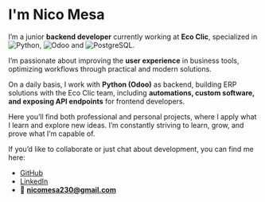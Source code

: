 # I'm Nico Mesa

I’m a junior **backend developer** currently working at **Eco Clic**, specialized in ![Python](https://img.shields.io/badge/-Python-3776AB?style=flat&logo=python&logoColor=white), ![Odoo](https://img.shields.io/badge/-Odoo-714B67?style=flat&logo=odoo&logoColor=white) and ![PostgreSQL](https://img.shields.io/badge/-PostgreSQL-336791?style=flat&logo=postgresql&logoColor=white).

I’m passionate about improving the **user experience** in business tools, optimizing workflows through practical and modern solutions.  

On a daily basis, I work with **Python (Odoo)** as backend, building ERP solutions with the Eco Clic team, including **automations, custom software, and exposing API endpoints** for frontend developers.  

Here you’ll find both professional and personal projects, where I apply what I learn and explore new ideas. I’m constantly striving to learn, grow, and prove what I’m capable of.  

If you’d like to collaborate or just chat about development, you can find me here:  

- [GitHub](https://github.com/nicomesa230)  
- [LinkedIn](https://linkedin.com/in/nicolas-mesa-munoz)  
- 📧 **nicomesa230@gmail.com**  


